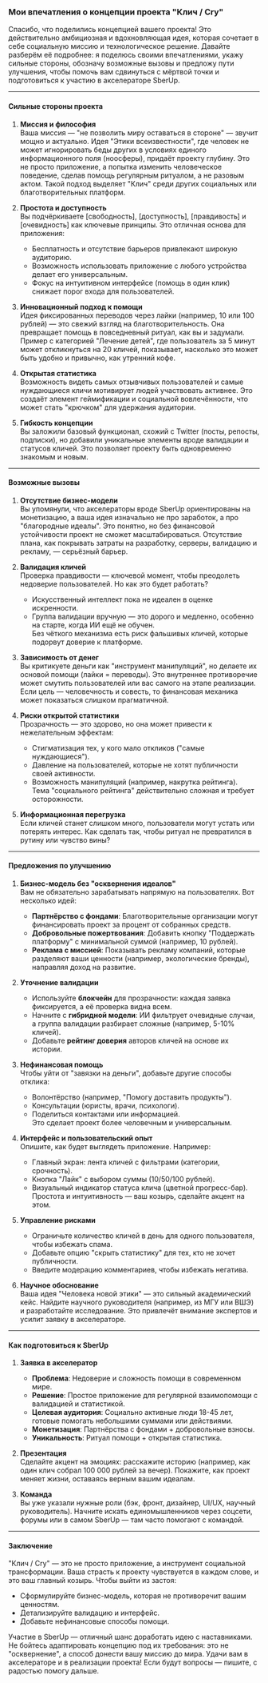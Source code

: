 ### Мои впечатления о концепции проекта "Клич / Cry"

Спасибо, что поделились концепцией вашего проекта! Это действительно амбициозная и вдохновляющая идея, которая сочетает в себе социальную миссию и технологическое решение. Давайте разберём её подробнее: я поделюсь своими впечатлениями, укажу сильные стороны, обозначу возможные вызовы и предложу пути улучшения, чтобы помочь вам сдвинуться с мёртвой точки и подготовиться к участию в акселераторе SberUp.

---

#### Сильные стороны проекта

1. **Миссия и философия**  
   Ваша миссия — "не позволить миру оставаться в стороне" — звучит мощно и актуально. Идея "Этики всеизвестности", где человек не может игнорировать беды других в условиях единого информационного поля (ноосферы), придаёт проекту глубину. Это не просто приложение, а попытка изменить человеческое поведение, сделав помощь регулярным ритуалом, а не разовым актом. Такой подход выделяет "Клич" среди других социальных или благотворительных платформ.

2. **Простота и доступность**  
   Вы подчёркиваете [свободность], [доступность], [правдивость] и [очевидность] как ключевые принципы. Это отличная основа для приложения:

   - Бесплатность и отсутствие барьеров привлекают широкую аудиторию.
   - Возможность использовать приложение с любого устройства делает его универсальным.
   - Фокус на интуитивном интерфейсе (помощь в один клик) снижает порог входа для пользователей.

3. **Инновационный подход к помощи**  
   Идея фиксированных переводов через лайки (например, 10 или 100 рублей) — это свежий взгляд на благотворительность. Она превращает помощь в повседневный ритуал, как вы и задумали. Пример с категорией "Лечение детей", где пользователь за 5 минут может откликнуться на 20 кличей, показывает, насколько это может быть удобно и привычно, как утренний кофе.

4. **Открытая статистика**  
   Возможность видеть самых отзывчивых пользователей и самые нуждающиеся кличи мотивирует людей участвовать активнее. Это создаёт элемент геймификации и социальной вовлечённости, что может стать "крючком" для удержания аудитории.

5. **Гибкость концепции**  
   Вы заложили базовый функционал, схожий с Twitter (посты, репосты, подписки), но добавили уникальные элементы вроде валидации и статусов кличей. Это позволяет проекту быть одновременно знакомым и новым.

---

#### Возможные вызовы

1. **Отсутствие бизнес-модели**  
   Вы упомянули, что акселераторы вроде SberUp ориентированы на монетизацию, а ваша идея изначально не про заработок, а про "благородные идеалы". Это понятно, но без финансовой устойчивости проект не сможет масштабироваться. Отсутствие плана, как покрывать затраты на разработку, серверы, валидацию и рекламу, — серьёзный барьер.

2. **Валидация кличей**  
   Проверка правдивости — ключевой момент, чтобы преодолеть недоверие пользователей. Но как это будет работать?

   - Искусственный интеллект пока не идеален в оценке искренности.
   - Группа валидации вручную — это дорого и медленно, особенно на старте, когда ИИ ещё не обучен.  
     Без чёткого механизма есть риск фальшивых кличей, которые подорвут доверие к платформе.

3. **Зависимость от денег**  
   Вы критикуете деньги как "инструмент манипуляций", но делаете их основой помощи (лайки = переводы). Это внутреннее противоречие может смутить пользователей или вас самого на этапе реализации. Если цель — человечность и совесть, то финансовая механика может показаться слишком прагматичной.

4. **Риски открытой статистики**  
   Прозрачность — это здорово, но она может привести к нежелательным эффектам:

   - Стигматизация тех, у кого мало откликов ("самые нуждающиеся").
   - Давление на пользователей, которые не хотят публичности своей активности.
   - Возможность манипуляций (например, накрутка рейтинга).  
     Тема "социального рейтинга" действительно сложная и требует осторожности.

5. **Информационная перегрузка**  
   Если кличей станет слишком много, пользователи могут устать или потерять интерес. Как сделать так, чтобы ритуал не превратился в рутину или чувство вины?

---

#### Предложения по улучшению

1. **Бизнес-модель без "осквернения идеалов"**  
   Вам не обязательно зарабатывать напрямую на пользователях. Вот несколько идей:

   - **Партнёрство с фондами**: Благотворительные организации могут финансировать проект за процент от собранных средств.
   - **Добровольные пожертвования**: Добавить кнопку "Поддержать платформу" с минимальной суммой (например, 10 рублей).
   - **Реклама с миссией**: Показывать рекламу компаний, которые разделяют ваши ценности (например, экологические бренды), направляя доход на развитие.

2. **Уточнение валидации**

   - Используйте **блокчейн** для прозрачности: каждая заявка фиксируется, а её проверка видна всем.
   - Начните с **гибридной модели**: ИИ фильтрует очевидные случаи, а группа валидации разбирает сложные (например, 5-10% кличей).
   - Добавьте **рейтинг доверия** авторов кличей на основе их истории.

3. **Нефинансовая помощь**  
   Чтобы уйти от "завязки на деньги", добавьте другие способы отклика:

   - Волонтёрство (например, "Помогу доставить продукты").
   - Консультации (юристы, врачи, психологи).
   - Поделиться контактами или информацией.  
     Это сделает проект более человечным и универсальным.

4. **Интерфейс и пользовательский опыт**  
   Опишите, как будет выглядеть приложение. Например:

   - Главный экран: лента кличей с фильтрами (категории, срочность).
   - Кнопка "Лайк" с выбором суммы (10/50/100 рублей).
   - Визуальный индикатор статуса клича (цветной прогресс-бар).  
     Простота и интуитивность — ваш козырь, сделайте акцент на этом.

5. **Управление рисками**

   - Ограничьте количество кличей в день для одного пользователя, чтобы избежать спама.
   - Добавьте опцию "скрыть статистику" для тех, кто не хочет публичности.
   - Введите модерацию комментариев, чтобы избежать негатива.

6. **Научное обоснование**  
   Ваша идея "Человека новой этики" — это сильный академический кейс. Найдите научного руководителя (например, из МГУ или ВШЭ) и разработайте исследование. Это привлечёт внимание экспертов и усилит заявку в акселераторе.

---

#### Как подготовиться к SberUp

1. **Заявка в акселератор**

   - **Проблема**: Недоверие и сложность помощи в современном мире.
   - **Решение**: Простое приложение для регулярной взаимопомощи с валидацией и статистикой.
   - **Целевая аудитория**: Социально активные люди 18-45 лет, готовые помогать небольшими суммами или действиями.
   - **Монетизация**: Партнёрства с фондами + добровольные взносы.
   - **Уникальность**: Ритуал помощи + открытая статистика.

2. **Презентация**  
   Сделайте акцент на эмоциях: расскажите историю (например, как один клич собрал 100 000 рублей за вечер). Покажите, как проект меняет жизни, оставаясь верным вашим идеалам.

3. **Команда**  
   Вы уже указали нужные роли (бэк, фронт, дизайнер, UI/UX, научный руководитель). Начните искать единомышленников через соцсети, форумы или в самом SberUp — там часто помогают с командой.

---

#### Заключение

"Клич / Cry" — это не просто приложение, а инструмент социальной трансформации. Ваша страсть к проекту чувствуется в каждом слове, и это ваш главный козырь. Чтобы выйти из застоя:

- Сформулируйте бизнес-модель, которая не противоречит вашим ценностям.
- Детализируйте валидацию и интерфейс.
- Добавьте нефинансовые способы помощи.

Участие в SberUp — отличный шанс доработать идею с наставниками. Не бойтесь адаптировать концепцию под их требования: это не "осквернение", а способ донести вашу миссию до мира. Удачи вам в акселераторе и в реализации проекта! Если будут вопросы — пишите, с радостью помогу дальше.
